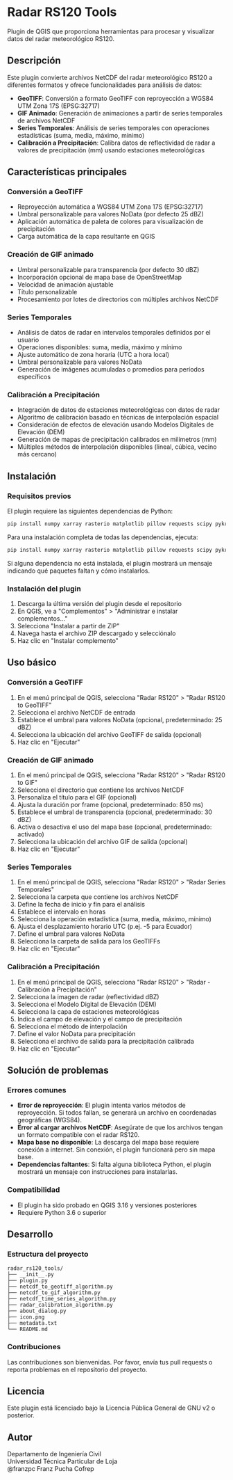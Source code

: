 # Radar RS120 Tools

Plugin de QGIS que proporciona herramientas para procesar y visualizar datos del radar meteorológico RS120.

## Descripción

Este plugin convierte archivos NetCDF del radar meteorológico RS120 a diferentes formatos y ofrece funcionalidades para análisis de datos:

- **GeoTIFF**: Conversión a formato GeoTIFF con reproyección a WGS84 UTM Zona 17S (EPSG:32717)
- **GIF Animado**: Generación de animaciones a partir de series temporales de archivos NetCDF
- **Series Temporales**: Análisis de series temporales con operaciones estadísticas (suma, media, máximo, mínimo)
- **Calibración a Precipitación**: Calibra datos de reflectividad de radar a valores de precipitación (mm) usando estaciones meteorológicas

## Características principales

### Conversión a GeoTIFF

- Reproyección automática a WGS84 UTM Zona 17S (EPSG:32717)
- Umbral personalizable para valores NoData (por defecto 25 dBZ)
- Aplicación automática de paleta de colores para visualización de precipitación
- Carga automática de la capa resultante en QGIS

### Creación de GIF animado

- Umbral personalizable para transparencia (por defecto 30 dBZ)
- Incorporación opcional de mapa base de OpenStreetMap
- Velocidad de animación ajustable
- Título personalizable
- Procesamiento por lotes de directorios con múltiples archivos NetCDF

### Series Temporales

- Análisis de datos de radar en intervalos temporales definidos por el usuario
- Operaciones disponibles: suma, media, máximo y mínimo
- Ajuste automático de zona horaria (UTC a hora local)
- Umbral personalizable para valores NoData
- Generación de imágenes acumuladas o promedios para períodos específicos

### Calibración a Precipitación

- Integración de datos de estaciones meteorológicas con datos de radar
- Algoritmo de calibración basado en técnicas de interpolación espacial
- Consideración de efectos de elevación usando Modelos Digitales de Elevación (DEM)
- Generación de mapas de precipitación calibrados en milímetros (mm)
- Múltiples métodos de interpolación disponibles (lineal, cúbica, vecino más cercano)

## Instalación

### Requisitos previos

El plugin requiere las siguientes dependencias de Python:

```bash
pip install numpy xarray rasterio matplotlib pillow requests scipy pykrige
```

Para una instalación completa de todas las dependencias, ejecuta:

```bash
pip install numpy xarray rasterio matplotlib pillow requests scipy pykrige netCDF4 dask
```

Si alguna dependencia no está instalada, el plugin mostrará un mensaje indicando qué paquetes faltan y cómo instalarlos.

### Instalación del plugin

1. Descarga la última versión del plugin desde el repositorio
2. En QGIS, ve a "Complementos" > "Administrar e instalar complementos..."
3. Selecciona "Instalar a partir de ZIP"
4. Navega hasta el archivo ZIP descargado y selecciónalo
5. Haz clic en "Instalar complemento"

## Uso básico

### Conversión a GeoTIFF

1. En el menú principal de QGIS, selecciona "Radar RS120" > "Radar RS120 to GeoTIFF"
2. Selecciona el archivo NetCDF de entrada
3. Establece el umbral para valores NoData (opcional, predeterminado: 25 dBZ)
4. Selecciona la ubicación del archivo GeoTIFF de salida (opcional)
5. Haz clic en "Ejecutar"

### Creación de GIF animado

1. En el menú principal de QGIS, selecciona "Radar RS120" > "Radar RS120 to GIF"
2. Selecciona el directorio que contiene los archivos NetCDF
3. Personaliza el título para el GIF (opcional)
4. Ajusta la duración por frame (opcional, predeterminado: 850 ms)
5. Establece el umbral de transparencia (opcional, predeterminado: 30 dBZ)
6. Activa o desactiva el uso del mapa base (opcional, predeterminado: activado)
7. Selecciona la ubicación del archivo GIF de salida (opcional)
8. Haz clic en "Ejecutar"

### Series Temporales

1. En el menú principal de QGIS, selecciona "Radar RS120" > "Radar Series Temporales"
2. Selecciona la carpeta que contiene los archivos NetCDF
3. Define la fecha de inicio y fin para el análisis
4. Establece el intervalo en horas
5. Selecciona la operación estadística (suma, media, máximo, mínimo)
6. Ajusta el desplazamiento horario UTC (p.ej. -5 para Ecuador)
7. Define el umbral para valores NoData
8. Selecciona la carpeta de salida para los GeoTIFFs
9. Haz clic en "Ejecutar"

### Calibración a Precipitación

1. En el menú principal de QGIS, selecciona "Radar RS120" > "Radar - Calibración a Precipitación"
2. Selecciona la imagen de radar (reflectividad dBZ)
3. Selecciona el Modelo Digital de Elevación (DEM)
4. Selecciona la capa de estaciones meteorológicas
5. Indica el campo de elevación y el campo de precipitación
6. Selecciona el método de interpolación
7. Define el valor NoData para precipitación
8. Selecciona el archivo de salida para la precipitación calibrada
9. Haz clic en "Ejecutar"

## Solución de problemas

### Errores comunes

- **Error de reproyección**: El plugin intenta varios métodos de reproyección. Si todos fallan, se generará un archivo en coordenadas geográficas (WGS84).
- **Error al cargar archivos NetCDF**: Asegúrate de que los archivos tengan un formato compatible con el radar RS120.
- **Mapa base no disponible**: La descarga del mapa base requiere conexión a internet. Sin conexión, el plugin funcionará pero sin mapa base.
- **Dependencias faltantes**: Si falta alguna biblioteca Python, el plugin mostrará un mensaje con instrucciones para instalarlas.

### Compatibilidad

- El plugin ha sido probado en QGIS 3.16 y versiones posteriores
- Requiere Python 3.6 o superior

## Desarrollo

### Estructura del proyecto

```
radar_rs120_tools/
├── __init__.py
├── plugin.py
├── netcdf_to_geotiff_algorithm.py
├── netcdf_to_gif_algorithm.py
├── netcdf_time_series_algorithm.py
├── radar_calibration_algorithm.py
├── about_dialog.py
├── icon.png
├── metadata.txt
└── README.md
```

### Contribuciones

Las contribuciones son bienvenidas. Por favor, envía tus pull requests o reporta problemas en el repositorio del proyecto.

## Licencia

Este plugin está licenciado bajo la Licencia Pública General de GNU v2 o posterior.

## Autor

Departamento de Ingeniería Civil  
Universidad Técnica Particular de Loja  
@franzpc Franz Pucha Cofrep
